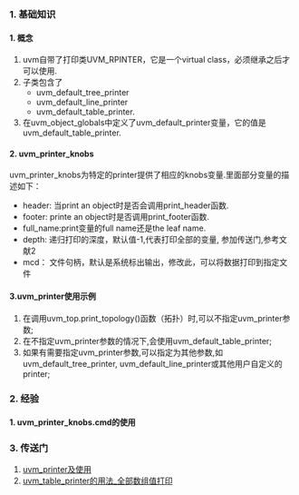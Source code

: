 ### 1. 基础知识
#### 1. 概念
1. uvm自带了打印类UVM_RPINTER，它是一个virtual class，必须继承之后才可以使用.
2. 子类包含了
   - uvm_default_tree_printer
   - uvm_default_line_printer
   - uvm_default_table_printer.
3. 在uvm_object_globals中定义了uvm_default_printer变量，它的值是uvm_default_table_printer.


#### 2. uvm_printer_knobs
uvm_printer_knobs为特定的printer提供了相应的knobs变量.里面部分变量的描述如下：
- header:   当print an object时是否会调用print_header函数.
- footer:   printe an object时是否调用print_footer函数.
- full_name:print变量的full name还是the leaf name.
- depth:    递归打印的深度，默认值-1,代表打印全部的变量, 参加传送门,参考文献2
- mcd：     文件句柄，默认是系统标出输出，修改此，可以将数据打印到指定文件

#### 3.uvm_printer使用示例
1. 在调用uvm_top.print_topology()函数（拓扑）时,可以不指定uvm_printer参数;
2. 在不指定uvm_printer参数的情况下,会使用uvm_default_table_printer;
3. 如果有需要指定uvm_printer参数,可以指定为其他参数,如uvm_default_tree_printer, uvm_default_line_printer或其他用户自定义的printer;


### 2. 经验
#### 1. uvm_printer_knobs.cmd的使用

### 3. 传送门
1. [uvm_printer及使用](https://www.cnblogs.com/csjt/p/16206598.html)
2. [uvm_table_printer的用法_全部数组值打印](https://www.cnblogs.com/Alfred-HOO/articles/17524269.html)
